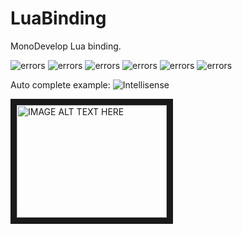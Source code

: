 # LuaBinding

MonoDevelop Lua binding.

![errors][1]
![errors][2]
![errors][3]
![errors][4]
![errors][5]
![errors][6]

Auto complete example:
![Intellisense][7]

<a href="http://www.youtube.com/watch?feature=player_embedded&v=TpXNTCWGV00
" target="_blank"><img src="http://img.youtube.com/vi/TpXNTCWGV00/0.jpg" 
alt="IMAGE ALT TEXT HERE" width="240" height="180" border="10" /></a>

  [1]: http://screenshot.xiatek.org/Kobra/1381594882.png
  [2]: http://screenshot.xiatek.org/Kobra/1381594925.png
  [3]: http://screenshot.xiatek.org/Kobra/1381594686.png
  [4]: http://screenshot.xiatek.org/Kobra/1381594988.png
  [5]: http://screenshot.xiatek.org/Kobra/1381595058.png
  [6]: http://screenshot.xiatek.org/Kobra/1381595163.png
  [7]: http://files.xiatek.org/lua_intellisense.gif